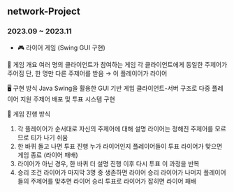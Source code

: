 ## network-Project 
### 2023.09 ~ 2023.11

- 🎮 라이어 게임 (Swing GUI 구현)

📝 게임 개요
여러 명의 클라이언트가 참여하는 게임
각 클라이언트에게 동일한 주제어가 주어짐
단, 한 명만 다른 주제어를 받음 → 이 플레이어가 라이어

🖥 구현 방식
Java Swing을 활용한 GUI 기반 게임
클라이언트-서버 구조로 다중 플레이어 지원
주제어 배포 및 투표 시스템 구현

🔄 게임 진행 방식
1. 각 플레이어가 순서대로 자신의 주제어에 대해 설명
  라이어는 정해진 주제어를 모르므로 티가 나기 쉬움
2. 한 바퀴 돌고 나면 투표 진행
  누가 라이어인지 플레이어들이 투표
  라이어가 맞으면 게임 종료 (라이어 패배)
3. 라이어가 아닌 경우, 한 바퀴 더 설명 진행
  이후 다시 투표
  이 과정을 반복
4. 승리 조건
  라이어가 마지막 3명 중 생존하면 라이어 승리
  라이어가 나머지 플레이어들의 주제어를 맞추면 라이어 승리
  투표로 라이어가 잡히면 라이어 패배
